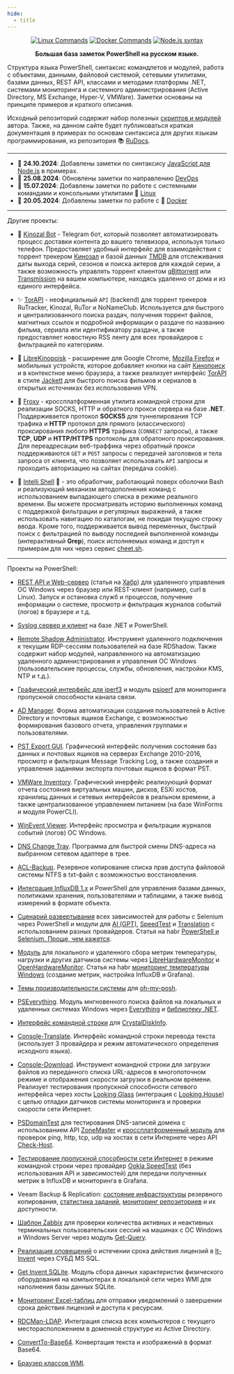 ```yaml
---
hide:
  - title
---
```


<p align="center">
    <a href="Linux"><img title="Linux Commands"src="https://img.shields.io/badge/Linux_Commands-FCC624?style=for-the-badge&logo=linux&logoColor=black"></a>
    <a href="Docker"><img title="Docker Commands"src="https://img.shields.io/badge/Docker_Commands-1271bb?style=for-the-badge&logo=docker&logoColor=black"></a>
    <a href="https://github.com/Lifailon/rudocs"><img title="Node.js syntax"src="https://img.shields.io/badge/Node.js_Docs-7ab65f?style=for-the-badge&logo=node.js&logoColor=black"></a>
</p>

<p align="center">
    <b>Большая база заметок PowerShell на русском языке.</b>
</p>

Структура языка PowerShell, синтаксис командлетов и модулей, работа с объектами, данными, файловой системой, сетевыми утилитами, базами данных, REST API, классами и методами платформы .NET, системами мониторинга и системного администрирования (Active Directory, MS Exchange, Hyper-V, VMWare). Заметки основаны на принципе примеров и краткого описания.

Исходный репозиторий содержит набор полезных [скриптов и модулей](https://github.com/Lifailon/PS-Commands/tree/rsa/Scripts) автора. Также, на данном сайте будет публиковаться краткая документация в примерах по основам синтаксиса для других языкам программирования, из репозитория 📚 [RuDocs](https://github.com/Lifailon/rudocs).

---

- 💬 **24.10.2024**: Добавлены заметки по синтаксису [JavaScript для Node.js](Node.js) в примерах.
- 💬 **25.08.2024**: Обновлены заметки по направлению [DevOps](DevOps)
- 💬 **15.07.2024**: Добавлены заметки по работе с системными командами и консольными утилитами 🐧 [Linux](Linux)
- 💬 **20.05.2024**: Добавлены заметки по работе с 🐳 [Docker](Docker)

---

Другие проекты:

- 🧲 [Kinozal Bot](https://github.com/Lifailon/Kinozal-Bot) - Telegram бот, который позволяет автоматизировать процесс доставки контента до вашего телевизора, используя только телефон. Предоставляет удобный интерфейс для взаимодействия с торрент трекером [Кинозал](https://kinozal.tv) и базой данных [TMDB](https://www.themoviedb.org) для отслеживания даты выхода серий, сезонов и поиска актеров для каждой серии, а также возможность управлять торрент клиентом [qBittorrent](https://github.com/qbittorrent/qBittorrent) или [Transmission](https://github.com/transmission/transmission) на вашем компьютере, находясь удаленно от дома и из единого интерфейса.

- ✨ [TorAPI](https://github.com/Lifailon/TorAPI/blob/main/README_RU.md) - неофициальный `API` (backend) для торрент трекеров RuTracker, Kinozal, RuTor и NoNameClub. Используется для быстрого и централизованного поиска раздач, получения торрент файлов, магнитных ссылок и подробной информации о раздаче по названию фильма, сериала или идентификатору раздачи, а также предоставляет новостную RSS ленту для всех провайдеров с фильтрацией по категориям.

- 🔎 [LibreKinopoisk](https://github.com/Lifailon/LibreKinopoisk/tree/rsa) - расширение для Google Chrome, [Mozilla Firefox](https://addons.mozilla.org/ru/firefox/addon/librekinopoisk) и мобильных устройств, которое добавляет кнопки на сайт [Кинопоиск](http://kinopoisk.ru) и в контекстное меню браузера, а также реализует интерфейс [TorAPI](https://github.com/Lifailon/TorAPI) в стиле [Jackett](https://github.com/Jackett/Jackett) для быстрого поиска фильмов и сериалов в открытых источниках без использования VPN.

- 📡 [Froxy](https://github.com/Lifailon/froxy/blob/main/README_RU.md) - кроссплатформенная утилита командной строки для реализации SOCKS, HTTP и обратного прокси сервера на базе **.NET**. Поддерживается протокол **SOCKS5** для туннелирования TCP трафика и **HTTP** протокол для прямого (классического) проксирования любого **HTTPS** трафика (`CONNECT` запросы), а также **TCP**, **UDP** и **HTTP/HTTPS** протоколы для обратоного проксирования. Для переадресации веб-траффика через обратный прокси поддерживаются `GET` и `POST` запросы с передачей заголовков и тела запроса от клиента, что позволяет использовать `API` запросы и проходить авторизацию на сайтах (передача cookie).

- 🧠 [Intelli Shell](https://github.com/Lifailon/intellishell) 🐚 - это обработчик, работающий поверх оболочки Bash и реализующий механизм автодополнения команд с использованием выпадающего списка в режиме реального времени. Вы можете просматривать историю выполненных команд с поддержкой фильтрации и регулярных выражений, а также использовать навигацию по каталогам, не покидая текущую строку ввода. Кроме того, поддерживается вывод переменных, быстрый поиск с фильтрацией по выводу последней выполненной команды (интерактивный **Grep**), поиск исполняемых команд и доступ к примерам для них через сервис [cheet.sh](https://github.com/chubin/cheat.sh).

---

Проекты на PowerShell:

- [REST API и Web-сервер](https://github.com/Lifailon/WinAPI) (статья на [Хабр](https://habr.com/ru/articles/783022/)) для удаленного управления ОС Windows через браузер или REST-клиент (например, curl в Linux). Запуск и остановка служб и процессов, получение информации о системе, просмотр и фильтрация журналов событий (логов) в браузере и т.д.

- [Syslog сервер и клиент](https://github.com/Lifailon/pSyslog) на базе .NET и PowerShell.

- [Remote Shadow Administrator](https://github.com/Lifailon/RSA). Инструмент удаленного подключения к текущим RDP-сессиям пользователей на базе RDShadow. Также содержит набор модулей, направленного на автоматизацию удаленного администрирования и управления ОС Windows (пользовательские процессы, службы, обновления, настройки KMS, NTP и т.д.).

- [Графический интерфейс для iperf3](https://github.com/Lifailon/iPerf-GUI) и модуль [psiperf](https://github.com/Lifailon/PS-iPerf) для мониторинга пропускной способности канала связи.

- [AD Manager](https://github.com/Lifailon/AD-Manager). Форма автоматизации создания пользователей в Active Directory и почтовых ящиков Exchange, с возможностью формирования базового отчета, управления группами и пользователями.

- [PST Export GUI](https://github.com/Lifailon/PST-Export-GUI). Графический интерфейс получения состояния баз данных и почтовых ящиков на серверах Exchange 2010-2016, просмотр и фильтрация Message Tracking Log, а также создания и управления заданями экспорта почтовых ящиков в формат PST.

- [VMWare Inventory](https://github.com/Lifailon/VMW-Invent). Графический инерфейс реализующий формат отчета состояния виртуальных машин, дисков, ESXi хостов, хранилищ данных и сетевых интерфейсов в реальном времени, а также централизованное управлением питанием (на базе WinForms и модуля PowerCLI).

- [WinEvent Viewer](https://github.com/Lifailon/WinEvent-Viewer). Интерфейс просмотра и фильтрации журналов событий (логов) ОС Windows.

- [DNS Change Tray](https://github.com/Lifailon/DNS-Change-Tray). Программа для быстрой смены DNS-адреса на выбранном сетевом адаптере в трее.

- [ACL-Backup](https://github.com/Lifailon/ACL-Backup). Резервное копирование списка прав доступа файловой системы NTFS в txt-файл с возможностью восстановления.

- [Интеграция InfluxDB 1.x](https://github.com/Lifailon/psinfluxdb) и PowerShell для управления базами данных, политиками хранения, пользователями и таблицами, а также вывод измерений в формате объекта.

- [Сценарий развертывания](https://github.com/Lifailon/Deploy-Selenium) всех зависимостей для работы с Selenium через PowerShell и модули для [AI (GPT)](https://github.com/Lifailon/gpt-cli), [SpeedTest](https://github.com/Lifailon/Selenium-Modules/blob/rsa/Modules/Get-SpeedTest/Get-SpeedTest.psm1) и [Translation](https://github.com/Lifailon/Selenium-Modules/blob/rsa/Modules/Get-Translation/Get-Translation.psm1) с использованием разных провайдеров. Статья на habr [PowerShell и Selenium. Проще, чем кажется](https://habr.com/ru/articles/785538).

- [Модуль](https://github.com/Lifailon/PowerShell.HardwareMonitor) для локального и удаленного сбора метрик температуры, нагрузки и других датчиков системы через [LibreHardwareMonitor](https://github.com/LibreHardwareMonitor/LibreHardwareMonitor) и [OpenHardwareMonitor](https://github.com/openhardwaremonitor/openhardwaremonitor). Статья на habr [мониторинг температуры Windows](https://habr.com/ru/articles/793296) (создание метрик, настройка InfluxDB и Grafana).

- [Темы производительности системы](https://github.com/Lifailon/oh-my-posh-themes-performance) для [oh-my-posh](https://github.com/jandedobbeleer/oh-my-posh).

- [PSEverything](https://github.com/Lifailon/PSEverything). Модуль мнгновенного поиска файлов на локальных и удаленных системах Windows через [Everything](https://www.voidtools.com) и [библиотеку .NET](https://github.com/dipique/everythingio). 

- [Интерфейс командной строки](https://github.com/Lifailon/CrystalDisk-Cli) для [CrystalDiskInfo](https://github.com/hiyohiyo/CrystalDiskInfo).

- [Console-Translate](https://github.com/Lifailon/Console-Translate). Интерфейс командной строки перевода текста (использует 3 провайдера и режим автоматического определения исходного языка).

- [Console-Download](https://github.com/Lifailon/Console-Download). Инструмент командной строки для загрузки файлов из переданного списка URL-адресов в многопоточном режиме и отображения скорости загрузки в реальном времени. Реализует тестирования пропускной способности сетевого интерфейса через хосты [Looking Glass](https://github.com/gnif/LookingGlass) (интеграция с [Looking.House](https://looking.house)) с целью отладки датчиков системы мониторинга и проверки скорости сети Интернет.

- [PSDomainTest](https://github.com/Lifailon/PSDomainTest?tab=readme-ov-file) для тестирования DNS-записей домена с использованием API [ZoneMaster](https://github.com/zonemaster/zonemaster) и [кроссплатформенный модуль](https://github.com/Lifailon/Check-Host) для проверок ping, http, tcp, udp на хостах в сети Интернете через API [Check-Host](https://check-host.net).

- [Тестирование пропускной способности сети Интернет](https://github.com/Lifailon/Ookla-SpeedTest-API) в режиме командной строки через провайдер [Ookla SpeedTest](https://www.speedtest.net) (без использования API и зависимостей) для передачи полученных метрик в InfluxDB и мониторинга в Grafana.

- Veeam Backup & Replication: [состояние инфраструктуры](https://github.com/Lifailon/Veeam-REStat) резервного копирования, [статистика заданий](https://github.com/Lifailon/Veeam-Job-Stat), [мониторинг репозиториев](https://github.com/Lifailon/Veeam-Rep-Stat) и их доступности.

- [Шаблон Zabbix](https://github.com/Lifailon/Windows-User-Sessions) для проверки количества активных и неактивных терминальных пользовательских сессий на машинах с ОС Windows и Windows Server через модуль [Get-Query](https://github.com/Lifailon/Get-Query).

- [Реализация оповещений](https://github.com/Lifailon/ITInvent-SQL-Alert) о истечении срока действия лицензий в [It-Invent](https://it-invent.ru) через СУБД MS SQL.

- [Get Invent SQLite](https://github.com/Lifailon/Get-Invent-SQLite). Модуль сбора данных характеристик физического оборудования на компьютерах в локальной сети через WMI для наполнения базы данных SQLite.

- [Мониторинг Excel-таблиц](https://github.com/Lifailon/Excel-Date-Report) для отправки уведомлений о завершении срока действия лицензий и доступа к ресурсам.

- [RDCMan-LDAP](https://github.com/Lifailon/RDCMan-LDAP). Интеграция списка всех компьютеров с текущего месторасположением в доменной структуре из Active Directory.

- [ConvertTo-Base64](https://github.com/Lifailon/ConvertTo-Base64). Конвертация текста и изображений в формат Base64.

- [Браузер классов WMI](https://github.com/Lifailon/WMI-Class-Viewer).

#